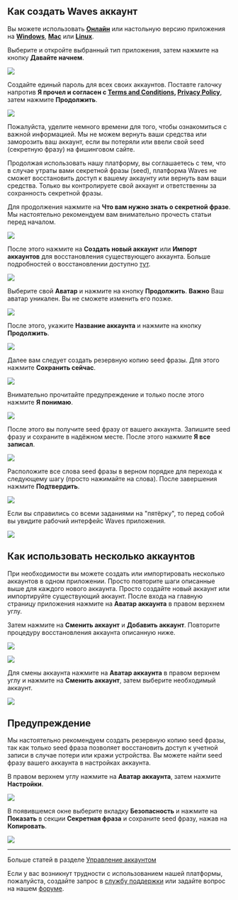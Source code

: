 ## Как создать Waves аккаунт

Вы можете использовать [**Онлайн**](https://dex.wavesplatform.com) или настольную версию приложения на [**Windows**](https://wavesplatform.com/files/WavesClient-win.zip), [**Mac**](https://wavesplatform.com/files/WavesClient-mac.dmg) или [**Linux**](https://wavesplatform.com/files/WavesClient-linux.deb).

Выберите и откройте выбранный тип приложения, затем нажмите на кнопку **Давайте начнем**.

![](/_assets/account_creation_01.png)

Создайте единый пароль для всех своих аккаунтов. Поставте галочку напротив **Я прочел и согласен с [Terms and Conditions](https://wavesplatform.com/files/docs/Waves_terms_and_conditions.pdf), [Privacy Policy](https://wavesplatform.com/files/docs/Waves_privacy_policy.pdf)**, затем нажмите **Продолжить**.

![](/_assets/account_creation_02.png)

Пожалуйста, уделите немного времени для того, чтобы ознакомиться с важной информацией. Мы не можем вернуть ваши средства или заморозить ваш аккаунт, если вы потеряли или ввели свой seed (секретную фразу) на фишинговом сайте.

Продолжая использовать нашу платформу, вы соглашаетесь с тем, что в случае утраты вами секретной фразы (seed), платформа Waves не сможет восстановить доступ к вашему аккаунту или вернуть вам ваши средства. Только вы контролируете свой аккаунт и ответственны за сохранность секретной фразы.

Для продолжения нажмите на **Что вам нужно знать о секретной фразе**. Мы настоятельно рекомендуем вам внимательно прочесть статьи перед началом.

![](/_assets/account_creation_001.png)

После этого нажмите на **Создать новый аккаунт** или **Импорт аккаунтов** для восстановления существующего аккаунта. Больше подробностей о восстановлении доступно [тут](/waves-client/account-management/restore-an-account.md).

![](/_assets/account_creation_03.png)

Выберите свой **Аватар** и нажмите на кнопку **Продолжить**.
**Важно** Ваш аватар уникален. Вы не сможете изменить его позже.

![](/_assets/account_creation_04.png)

После этого, укажите **Название аккаунта** и нажмите на кнопку **Продолжить**.

![](/_assets/account_creation_05.png)

Далее вам следует создать резервную копию seed фразы.
Для этого нажмите **Сохранить сейчас**.

![](/_assets/account_creation_06.png)

Внимательно прочитайте предупреждение и только после этого нажмите **Я понимаю**.

![](/_assets/account_creation_07.png)

После этого вы получите seed фразу от вашего аккаунта.
Запишите seed фразу и сохраните в надёжном месте. После этого нажмите **Я все записал**.

![](/_assets/account_creation_08.png)

Расположите все слова seed фразы в верном порядке для перехода к следующему шагу (просто нажимайте на слова). После завершения нажмите **Подтвердить**.

![](/_assets/account_creation_09.png)

Если вы справились со всеми заданиями на "пятёрку", то перед собой вы увидите рабочий интерфейс Waves приложения.

![](/_assets/account_creation_10.png)

## Как использовать несколько аккаунтов

При необходимости вы можете создать или импортировать несколько аккаунтов в одном приложении. Просто повторите шаги описанные выше для каждого нового аккаунта. Просто создайте новый аккаунт или импортируйте существующий аккаунт. После входа на главную страницу приложения нажмите на **Аватар аккаунта** в правом верхнем углу.

Затем нажмите на **Сменить аккаунт** и **Добавить аккаунт**. Повторите процедуру восстановления аккаунта описанную ниже.

![](/_assets/account_restoring_04.png)

![](/_assets/account_restoring_04.1.png)

Для смены аккаунта нажмите на **Аватар аккаунта** в правом верхнем углу и нажмите на **Сменить аккаунт**, затем выберите необходимый аккаунт.

![](/_assets/account_restoring_04.2.png)

## Предупреждение

Мы настоятельно рекомендуем создать резервную копию seed фразы, так как только seed фраза позволяет восстановить доступ к учетной записи в случае потери или кражи устройства. Вы можете найти seed фразу вашего аккаунта в настройках аккаунта.

В правом верхнем углу нажмите на **Аватар аккаунта**, затем нажмите **Настройки**.

![](/_assets/advanced_features_001.png)

В появившемся окне выберите вкладку **Безопасность** и нажмите на **Показать** в секции **Секретная фраза** и сохраните seed фразу, нажав на **Копировать**.

![](/_assets/backup_02.png)

___

Больше статей в разделе [Управление аккаунтом](/waves-client/account-management.md)

Если у вас возникнут трудности с использованием нашей платформы, пожалуйста, создайте запрос в [службу поддержки](https://support.wavesplatform.com/) или задайте вопрос на нашем [форуме](https://forum.wavesplatform.com/).
